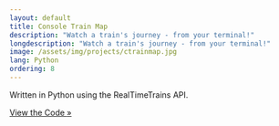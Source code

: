 ```yaml
---
layout: default
title: Console Train Map
description: "Watch a train's journey - from your terminal!"
longdescription: "Watch a train's journey - from your terminal!"
image: /assets/img/projects/ctrainmap.jpg
lang: Python
ordering: 8
---
```


Written in <i class="fab fa-python" aria-hidden="true"></i> Python using the RealTimeTrains API.

<a href="https://github.com/{{ site.github }}/consoletrainmap" class="button">
    <i class="fas fa-file-code fa-fw" aria-hidden="true"></i> View the Code <span class="moving-icon" aria-hidden="true">&raquo;</span>
</a>